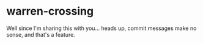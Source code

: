 # warren-crossing
Well since I'm sharing this with you... heads up, commit messages make no sense, and that's a feature.

